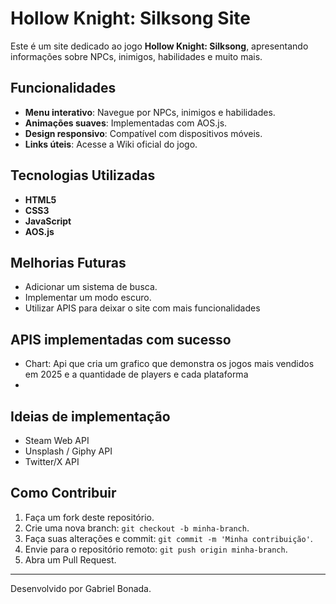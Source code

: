 # Hollow Knight: Silksong Site

Este é um site dedicado ao jogo **Hollow Knight: Silksong**, apresentando informações sobre NPCs, inimigos, habilidades e muito mais.

## Funcionalidades
- **Menu interativo**: Navegue por NPCs, inimigos e habilidades.
- **Animações suaves**: Implementadas com AOS.js.
- **Design responsivo**: Compatível com dispositivos móveis.
- **Links úteis**: Acesse a Wiki oficial do jogo.

## Tecnologias Utilizadas
- **HTML5**
- **CSS3**
- **JavaScript**
- **AOS.js**

## Melhorias Futuras
- Adicionar um sistema de busca.
- Implementar um modo escuro.
- Utilizar APIS para deixar o site com mais funcionalidades

## APIS implementadas com sucesso

- Chart: Api que cria um grafico que demonstra os jogos mais vendidos em 2025 e a quantidade de players e cada plataforma
- 

## Ideias de implementação 
- Steam Web API
- Unsplash / Giphy API
- Twitter/X API

## Como Contribuir
1. Faça um fork deste repositório.
2. Crie uma nova branch: `git checkout -b minha-branch`.
3. Faça suas alterações e commit: `git commit -m 'Minha contribuição'`.
4. Envie para o repositório remoto: `git push origin minha-branch`.
5. Abra um Pull Request.

---

Desenvolvido por Gabriel Bonada.
